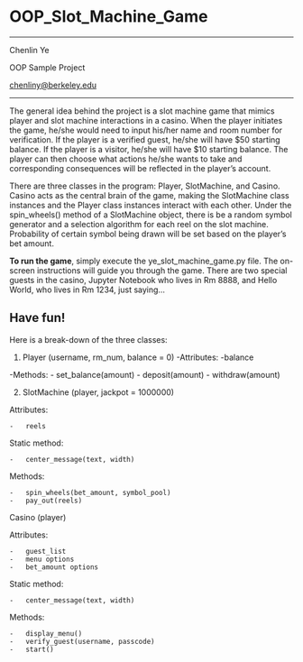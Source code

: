 # OOP_Slot_Machine_Game

***
Chenlin Ye

OOP Sample Project

chenliny@berkeley.edu
***

The general idea behind the project is a slot machine game that mimics player and slot machine interactions in a casino. When the player initiates the game, he/she would need to input his/her name and room number for verification. If the player is a verified guest, he/she will have $50 starting balance. If the player is a visitor, he/she will have $10 starting balance. The player can then choose what actions he/she wants to take and corresponding consequences will be reflected in the player’s account. 

There are three classes in the program: Player, SlotMachine, and Casino. Casino acts as the central brain of the game, making the SlotMachine class instances and the Player class instances interact with each other. Under the spin_wheels() method of a SlotMachine object, there is be a random symbol generator and a selection algorithm for each reel on the slot machine. Probability of certain symbol being drawn will be set based on the player’s bet amount.

**To run the game**, simply execute the ye_slot_machine_game.py file. The on-screen instructions will guide you through the game. There are two special guests in the casino, Jupyter Notebook who lives in Rm 8888, and Hello World, who lives in Rm 1234, just saying...

Have fun!
---------

Here is a break-down of the three classes:

1. Player (username, rm_num, balance = 0)
 -Attributes:
  -balance
    
 -Methods:
    -	set_balance(amount)
    -	deposit(amount)
    -	withdraw(amount)


2. SlotMachine (player, jackpot = 1000000)

  Attributes:
  
    -	reels
    
  Static method:
  
    -	center_message(text, width)
    
  Methods:
  
    -	spin_wheels(bet_amount, symbol_pool)
    -	pay_out(reels)


Casino (player)

  Attributes:
  
    -	guest_list
    -	menu options
    -	bet_amount options
    
  Static method:
  
    -	center_message(text, width)
    
  Methods:
  
    -	display_menu()
    -	verify_guest(username, passcode)
    -	start()
